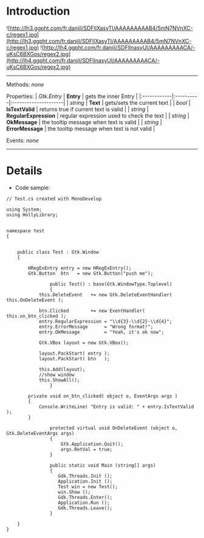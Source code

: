 # Introduction #

![http://lh3.ggpht.com/fr.daniil/SDFlIXasyTI/AAAAAAAAAB4/5mN7NVnXC-c/regex1.jpg](http://lh3.ggpht.com/fr.daniil/SDFlIXasyTI/AAAAAAAAAB4/5mN7NVnXC-c/regex1.jpg)
![http://lh4.ggpht.com/fr.daniil/SDFlInasyUI/AAAAAAAAACA/-uKsC6BXGos/regex2.jpg](http://lh4.ggpht.com/fr.daniil/SDFlInasyUI/AAAAAAAAACA/-uKsC6BXGos/regex2.jpg)




---


Methods:
_none_

Properties:
| _Gtk.Entry_ | **Entry** | gets the inner Entry |
|:------------|:----------|:---------------------|
| _string_    | **Text**  | gets/sets the current text |
| _bool_      | **IsTextValid** | returns true if current text is valid |
| _string_    | **RegularExpression** | regular expression used to check the text |
| _string_    | **OkMessage** | the tooltip message when text is valid |
| _string_    | **ErrorMessage** | the tooltip message when text is not valid |


Events:
_none_


---



# Details #
  * Code sample:

```
// Test.cs created with MonoDevelop

using System;
using HollyLibrary;


namespace test
{
	
	
	public class Test : Gtk.Window
	{
		
		HRegExEntry entry = new HRegExEntry();
		Gtk.Button  btn   = new Gtk.Button("push me");

                public Test() : base(Gtk.WindowType.Toplevel)
                {
			this.DeleteEvent   += new Gtk.DeleteEventHandler( this.OnDeleteEvent );
			
			btn.Clicked        += new EventHandler( this.on_btn_clicked );
			entry.RegularExpression = "\\d{3}-\\d{2}-\\d{4}";
			entry.ErrorMessage      = "Wrong format!";
			entry.OkMessage         = "Yeah, it's ok now";
			
			Gtk.VBox layout = new Gtk.VBox();
			
			layout.PackStart( entry );
			layout.PackStart( btn   );
			
			this.Add(layout);
			//show window
			this.ShowAll();
                }

		private void on_btn_clicked( object o, EventArgs args )
		{
			Console.WriteLine( "Entry is valid: " + entry.IsTextValid  );
		}
		
                protected virtual void OnDeleteEvent (object o, Gtk.DeleteEventArgs args)
                {
                    Gtk.Application.Quit();
                    args.RetVal = true;
                }

                public static void Main (string[] args)
                {
                   Gdk.Threads.Init ();
                   Application.Init ();
                   Test win = new Test();
                   win.Show ();
                   Gdk.Threads.Enter();
                   Application.Run ();
                   Gdk.Threads.Leave();
                }

	}
}

```
